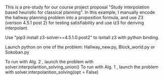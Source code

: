 This is a pre-study for our course project proposal "Study interpolation based heuristic for classical planning".
In this example, I manually encode the hallway planning problem into a proposition formula, and use Z3 (verison 4.5.1 post 2) for testing 
satisfiability and use iz3 for deriving interpolant. 

Use "pip3 install z3-solver==4.5.1.0.post2" to isntall z3 with python binding.

Launch python on one of the problem: Hallway_new.py, Block_world.py or Sokoban.py

To run with Alg. 2 , launch the problem with solver.interpolantion_solving_union()
To run with Alg. 1 , launch the problem with solver.interpolantion_solving(opt = False)
